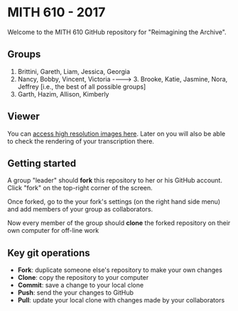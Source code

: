 # MITH 610 - 2017

Welcome to the MITH 610 GitHub repository for "Reimagining the Archive".

## Groups
1. Brittini, Gareth, Liam, Jessica, Georgia
2. Nancy, Bobby, Vincent, Victoria
----> 3. Brooke, Katie, Jasmine, Nora, Jeffrey [i.e., the best of all possible groups]
4. Garth, Hazim, Allison, Kimberly

## Viewer

You can [access high resolution images here](http://umd-mith.github.io/sga-lab/TimeIsFlying/). Later on you will also be able to check the rendering of your transcription there.

## Getting started

A group "leader" should **fork** this repository to her or his GitHub account. Click "fork" on the top-right corner of the screen.

Once forked, go to the your fork's settings (on the right hand side menu) and add members of your group as collaborators.

Now every member of the group should **clone** the forked repository on their own computer for off-line work

## Key git operations

* **Fork**: duplicate someone else's repository to make your own changes
* **Clone**: copy the repository to your computer
* **Commit**: save a change to your local clone
* **Push**: send the your changes to GitHub 
* **Pull**: update your local clone with changes made by your collaborators

